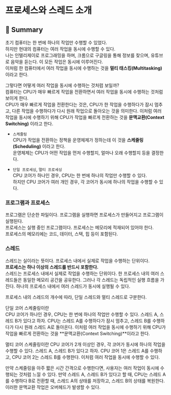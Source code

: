 # 프로세스와 스레드 소개

## 📝 Summary

초기 컴퓨터는 한 번에 하나의 작업만 수행할 수 있었다.  
하지만 현대의 컴퓨터는 여러 작업을 동시에 수행할 수 있다.  
나는 인텔리제이로 프로그래밍을 하며, 크롬으로 구글링을 통해 정보를 찾으며, 유튜브로 음악을 듣는다. 이 모든 작업은 동시에 이루어진다.  
이처럼 한 컴퓨터에서 여러 작업을 동시에 수행하는 것을 **멀티 태스킹(Multitasking)** 이라고 한다.

그렇다면 어떻게 여러 작업을 동시에 수행하는 것처럼 보일까?  
컴퓨터는 CPU가 매우 빠르게 작업을 전환하면서 여러 작업을 동시에 수행하는 것처럼 보이게 한다.  
CPU가 매우 빠르게 작업을 전환한다는 것은, CPU가 한 작업을 수행하다가 잠시 멈추고, 다른 작업을 수행하다가 다시 원래 작업으로 돌아오는 것을 의미한다.
이처럼 여러 작업을 동시에 수행하기 위해 CPU가 작업을 빠르게 전환하는 것을 **문맥교환(Context Switching)** 이라고 한다.

- `스케줄링`  
CPU가 작업을 전환하는 정책을 운영체제가 정하는데 이 것을 **스케줄링(Scheduling)** 이라고 한다.  
운영체제는 CPU가 어떤 작업을 먼저 수행할지, 얼마나 오래 수행할지 등을 결정한다.
 


- `단일 프로세싱`, `멀티 프로세싱`  
CPU 코어가 하나인 경우, CPU는 한 번에 하나의 작업만 수행할 수 있다.  
하지만 CPU 코어가 여러 개인 경우, 각 코어가 동시에 하나의 작업을 수행할 수 있다.


### 프로그램과 프로세스
프로그램은 단순한 파일이다. 프로그램을 실행하면 프로세스가 만들어지고 프로그램이 실행된다.  
프로세스는 실행 중인 프로그램이다. 프로세스는 메모리에 적재되어 있어야 한다.  
프로세스의 메모리에는 코드, 데이터, 스택, 힙 등이 포함된다.

### 스레드
스레드는 실이라는 뜻이다. 프로세스 내에서 실제로 작업을 수행하는 단위이다.  
**프로세스는 하나 이상의 스레드를 반드시 포함한다.**  
스레드는 프로세스 내에서 실제로 작업을 수행하는 단위이다. 한 프로세스 내의 여러 스레드들은 동일한 메모리 공간을 공유한다.
그러나 각 스레드는 독립적인 실행 흐름을 가진다. 하나의 프로세스 내에서 여러 스레드가 동시에 실행될 수 있다.

프로세스 내의 스레드의 개수에 따라, 단일 스레드와 멀티 스레드로 구분한다.

단일 코어 스케줄링이란  
CPU 코어가 하나인 경우, CPU는 한 번에 하나의 작업만 수행할 수 있다.
스레드 A, 스레드 B가 있다고 하자. CPU는 스레드 A를 수행하다가 잠시 멈추고, 스레드 B를 수행하다가 다시 원래 스레드 A로 돌아온다.
이처럼 여러 작업을 동시에 수행하기 위해 CPU가 작업을 빠르게 전환하는 것을 **문맥교환(Context Switching)**이라고 한다.

멀티 코어 스케줄링이란
CPU 코어가 2개 이상인 경우, 각 코어가 동시에 하나의 작업을 수행할 수 있다.
스레드 A, 스레드 B가 있다고 하자. CPU 코어 1은 스레드 A를 수행하고, CPU 코어 2는 스레드 B를 수행한다.
이처럼 여러 작업을 동시에 수행할 수 있다.

만약 스케줄링을 아주 짧은 시간 간격으로 수행한다면, 사용자는 여러 작업이 동시에 수행되는 것처럼 느낄 수 있다.
만약 스레드 A, 스레드 B가 있다고 할 때, CPU는 스레드 A를 수행하다 B로 전환할 때, 스레드 A의 상태를 저장하고, 스레드 B의 상태를 복원한다.
이러한 문맥교환 작업은 오버헤드가 발생할 수 있다.




